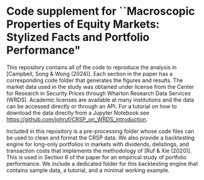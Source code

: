 # Code supplement for ``Macroscopic Properties of Equity Markets: Stylized Facts and Portfolio Performance"

This repository contains all of the code to reproduce the analysis in [Campbell, Song & Wong (2024)]. Each section in the paper has a corresponding code folder that generates the figures and results. The market data used in the study was obtained under license from the Center for Research in Security Prices through Wharton Research Data Services (WRDS). Academic licenses are available at many institutions and the data can be accessed directly or through an API. For a tutorial on how to download the data directly from a Jupyter Notebook see https://github.com/johruf/CRSP_on_WRDS_introduction.

Included in this repository is a pre-processing folder whose code files can be used to clean and format the CRSP data. We also provide a backtesting engine for long-only portfolios in markets with dividends, delistings, and transaction costs that implements the methodology of [Ruf & Xie (2020)]. This is used in Section 6 of the paper for an empirical study of portfolio performance. We include a dedicated folder for this backtesting engine that contains sample data, a tutorial, and a minimal working example.
